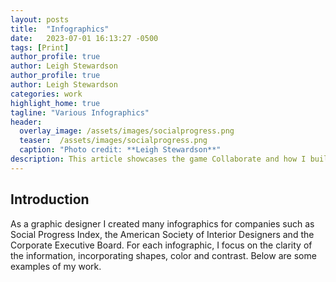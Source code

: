 ```yaml
---
layout: posts
title:  "Infographics"
date:   2023-07-01 16:13:27 -0500
tags: [Print]
author_profile: true
author: Leigh Stewardson
author_profile: true
author: Leigh Stewardson
categories: work
highlight_home: true
tagline: "Various Infographics"
header:
  overlay_image: /assets/images/socialprogress.png
  teaser:  /assets/images/socialprogress.png
  caption: "Photo credit: **Leigh Stewardson**"
description: This article showcases the game Collaborate and how I build it.
---
```


## Introduction
As a graphic designer I created many infographics for companies such as Social Progress Index, the American Society of Interior Designers and the Corporate Executive Board. For each infographic, I focus on the clarity of the information, incorporating shapes, color and contrast. Below are some examples of my work.


<div id="nanogallery2"></div>
<script>
  $("#nanogallery2").nanogallery2({
  // ### gallery settings ###
  thumbnailHeight:  150,
  thumbnailWidth:   150,
  itemsBaseURL:     '/assets/images/',

  // ### gallery content ###
  items: [
      { src: 'socialprogress.png', srct: 'socialprogress.png' },
      { src: 'socioeconomic.png', srct: 'socioeconomic.png' },
      { src: 'lifetime.png', srct: 'lifetime.png' },
      { src: 'map.jpeg', srct: 'map.jpeg' },
      { src: 'ceb.png', srct: 'ceb.png' },
      { src: 'ceb2.png', srct: 'ceb2.png' },
      { src: 'ceb3.png', srct: 'ceb3.png' },
  ]
});